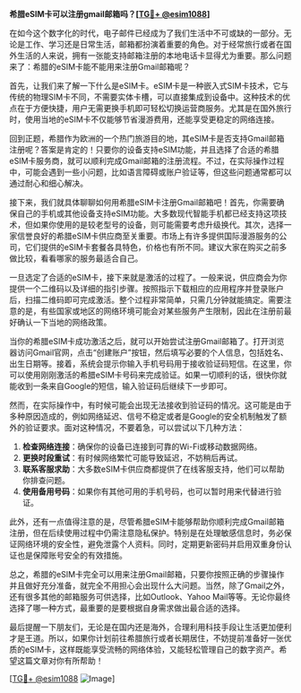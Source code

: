 **希腊eSIM卡可以注册gmail邮箱吗？[[TG💪+ @esim1088](https://t.me/s/esim1088)]**

在如今这个数字化的时代，电子邮件已经成为了我们生活中不可或缺的一部分。无论是工作、学习还是日常生活，邮箱都扮演着重要的角色。对于经常旅行或者在国外生活的人来说，拥有一张能支持邮箱注册的本地电话卡显得尤为重要。那么问题来了：希腊的eSIM卡能不能用来注册Gmail邮箱呢？

首先，让我们来了解一下什么是eSIM卡。eSIM卡是一种嵌入式SIM卡技术，它与传统的物理SIM卡不同，不需要实体卡槽，可以直接集成到设备中。这种技术的优点在于方便快捷，用户无需更换手机即可轻松切换运营商服务。尤其是在国外旅行时，使用当地的eSIM卡不仅能够节省漫游费用，还能享受更稳定的网络连接。

回到正题，希腊作为欧洲的一个热门旅游目的地，其eSIM卡是否支持Gmail邮箱注册呢？答案是肯定的！只要你的设备支持eSIM功能，并且选择了合适的希腊eSIM卡服务商，就可以顺利完成Gmail邮箱的注册流程。不过，在实际操作过程中，可能会遇到一些小问题，比如语言障碍或账户验证等，但这些问题通常都可以通过耐心和细心解决。

接下来，我们就具体聊聊如何用希腊eSIM卡注册Gmail邮箱吧！首先，你需要确保自己的手机或其他设备支持eSIM功能。大多数现代智能手机都已经支持这项技术，但如果你使用的是较老型号的设备，则可能需要考虑升级换代。其次，选择一家信誉良好的希腊eSIM卡供应商至关重要。市场上有许多提供国际漫游服务的公司，它们提供的eSIM卡套餐各具特色，价格也有所不同。建议大家在购买之前多做比较，看看哪家的服务最适合自己。

一旦选定了合适的eSIM卡，接下来就是激活的过程了。一般来说，供应商会为你提供一个二维码以及详细的指引步骤。按照指示下载相应的应用程序并登录账户后，扫描二维码即可完成激活。整个过程非常简单，只需几分钟就能搞定。需要注意的是，有些国家或地区的网络环境可能会对某些服务产生限制，因此在注册前最好确认一下当地的网络政策。

当你的希腊eSIM卡成功激活之后，就可以开始尝试注册Gmail邮箱了。打开浏览器访问Gmail官网，点击“创建账户”按钮，然后填写必要的个人信息，包括姓名、出生日期等。接着，系统会提示你输入手机号码用于接收验证码短信。在这里，你可以使用刚刚激活的希腊eSIM卡号码来完成验证。如果一切顺利的话，很快你就能收到一条来自Google的短信，输入验证码后继续下一步即可。

然而，在实际操作中，有时候可能会出现无法接收到验证码的情况。这可能是由于多种原因造成的，例如网络延迟、信号不稳定或者是Google的安全机制触发了额外的验证要求。面对这种情况，不要着急，可以尝试以下几种方法：

1. **检查网络连接**：确保你的设备已连接到可靠的Wi-Fi或移动数据网络。
2. **更换时段重试**：有时候网络繁忙可能导致延迟，不妨稍后再试。
3. **联系客服求助**：大多数eSIM卡供应商都提供了在线客服支持，他们可以帮助你排查问题。
4. **使用备用号码**：如果你有其他可用的手机号码，也可以暂时用来代替进行验证。

此外，还有一点值得注意的是，尽管希腊eSIM卡能够帮助你顺利完成Gmail邮箱注册，但在后续使用过程中仍需注意隐私保护。特别是在处理敏感信息时，务必保证网络环境的安全性，避免泄露个人资料。同时，定期更新密码并启用双重身份认证也是保障账号安全的有效措施。

总之，希腊的eSIM卡完全可以用来注册Gmail邮箱，只要你按照正确的步骤操作并且做好充分准备，就完全不用担心会出现什么大问题。当然，除了Gmail之外，还有很多其他的邮箱服务可供选择，比如Outlook、Yahoo Mail等等。无论你最终选择了哪一种方式，最重要的是要根据自身需求做出最合适的选择。

最后提醒一下朋友们，无论是在国内还是海外，合理利用科技手段让生活更加便利才是王道。所以，如果你计划前往希腊旅行或者长期居住，不妨提前准备好一张优质的eSIM卡，这样既能享受流畅的网络体验，又能轻松管理自己的数字资产。希望这篇文章对你有所帮助！

[[TG💪+ @esim1088](https://t.me/s/esim1088) ![Image](https://i.postimg.cc/4NQfJmqS/Snipaste-2025-05-13-00-14-12.png)]
